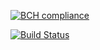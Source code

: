 [![BCH compliance](https://bettercodehub.com/edge/badge/amuresan95/comp4964-lab7?branch=master)](https://bettercodehub.com/)

[![Build Status](https://travis-ci.com/amuresan95/comp4964-lab7.svg?branch=master)](https://travis-ci.com/amuresan95/comp4964-lab7)
